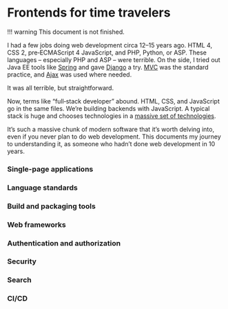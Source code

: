 # Frontends for time travelers

!!! warning
    This document is not finished.

I had a few jobs doing web development circa 12–15 years ago.
HTML 4, CSS 2, pre‐ECMAScript 4 JavaScript, and PHP, Python, or ASP.
These languages – especially PHP and ASP – were terrible.
On the side, I tried out Java EE tools like [Spring](https://spring.io) and gave
[Django](https://www.djangoproject.com/) a try.
[MVC](https://en.wikipedia.org/wiki/Model%E2%80%93view%E2%80%93controller) was the standard practice,
and [Ajax](<https://en.wikipedia.org/wiki/Ajax_(programming)>) was used where needed.

It was all terrible, but straightforward.

Now, terms like “full‐stack developer” abound.
HTML, CSS, and JavaScript go in the same files. We’re building backends with JavaScript.
A typical stack is huge and chooses technologies in a
[massive set of technologies](https://res.cloudinary.com/practicaldev/image/fetch/s--4RIwaNsa--/c_limit%2Cf_auto%2Cfl_progressive%2Cq_auto%2Cw_880/https://thepracticaldev.s3.amazonaws.com/i/am1x3w193daubmywq13d.jpg).

It’s such a massive chunk of modern software that it’s worth delving into, even if you never plan to do web development.
This documents my journey to understanding it, as someone who hadn’t done web development in 10 years.

### Single-page applications

### Language standards

### Build and packaging tools

### Web frameworks

### Authentication and authorization

### Security

### Search

### CI/CD
